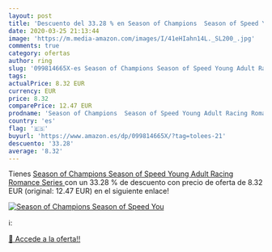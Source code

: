 ```yaml
---
layout: post
title: 'Descuento del 33.28 % en Season of Champions  Season of Speed You'
date: 2020-03-25 21:13:44
image: 'https://m.media-amazon.com/images/I/41eHIahn14L._SL200_.jpg'
comments: true
category: ofertas
author: ring
slug: '099814665X-es Season of Champions Season of Speed Young Adult Racing...'
tags: 
actualPrice: 8.32 EUR
currency: EUR
price: 8.32
comparePrice: 12.47 EUR
prodname: 'Season of Champions  Season of Speed Young Adult Racing Romance Series '
country: 'es'
flag: '🇪🇸'
buyurl: 'https://www.amazon.es/dp/099814665X/?tag=tolees-21'
descuento: '33.28'
average: '8.32'
---
```


Tienes [Season of Champions  Season of Speed Young Adult Racing Romance Series ](https://www.amazon.es/dp/099814665X/?tag=tolees-21) con un 33.28 % de descuento con precio de oferta de 8.32 EUR (original: 12.47 EUR) en el siguiente enlace!

[![Season of Champions  Season of Speed You](https://m.media-amazon.com/images/I/41eHIahn14L._SL200_.jpg)](https://www.amazon.es/dp/099814665X/?tag=tolees-21)

ℹ️:


[🛒 Accede a la oferta!!](https://www.amazon.es/dp/099814665X/?tag=tolees-21)
